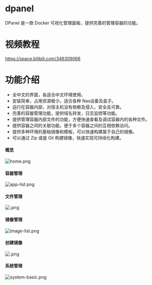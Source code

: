 # dpanel

DPanel 是一款 Docker 可视化管理面板，提供完善的管理容器的功能。

# 视频教程

https://space.bilibili.com/346309066

# 功能介绍

- 全中文的界面，各适合中文环境使用。
- 安装简单，占用资源极少。适合各种 Nas设备及盒子。
- 运行在容器内部，对宿主机没有依赖及侵入，安全且可靠。
- 完善的容器管理功能，提供域名转发，日志监控等功能。
- 提供管理容器内部文件的功能，方便快速查看及调试容器内的各种文件。
- 提供容器之间的关联功能，便于多个容器之间的互相依赖访问。
- 提供多种环境的基础镜像和模板，可以快速构建属于自己的镜像。
- 可以通过 Zip 或是 Git 构建镜像，快速实现可持续化构建。

#### 概览
![home.png](https://s2.loli.net/2024/07/30/5qkCGuWHZyPxoRT.png)
#### 容器管理
![app-list.png](https://s2.loli.net/2024/05/25/P1RTvFtiwYOB6Hn.png)
#### 文件管理
![.png](https://s2.loli.net/2024/07/30/ADTzv1bwlRoSUJd.png)
#### 镜像管理
![image-list.png](https://s2.loli.net/2024/05/25/Du3HgGmdXb5qiap.png)
#### 创建镜像
![.png](https://s2.loli.net/2024/07/30/YfQONk16T8FdxDV.png)
#### 系统管理
![system-basic.png](https://s2.loli.net/2024/05/25/P8N23wqaKlFAfy4.png)
